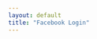 ```yaml
---
layout: default
title: "Facebook Login"
---
```

<script src="https://connect.facebook.net/en_US/sdk.js"></script>

